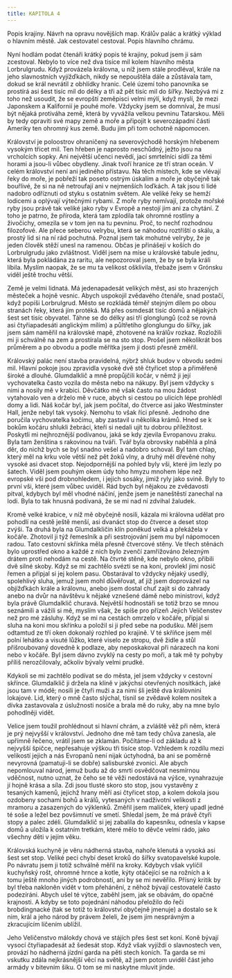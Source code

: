 ```yaml
---
title: KAPITOLA 4
---
```


Popis krajiny. Návrh na opravu novějších map. Králův palác a krátký výklad o hlavním městě. Jak cestovatel cestoval. Popis hlavního chrámu.

Nyní hodlám podat čtenáři krátký popis té krajiny, pokud jsem ji sám zcestoval. Nebylo to více než dva tisíce mil kolem hlavního města Lorbrulgrudu. Když provázela královna, u níž jsem stále prodléval, krále na jeho slavnostních vyjížďkách, nikdy se nepouštěla dále a zůstávala tam, dokud se král nevrátil z obhlídky hranic. Celé území toho panovníka se prostírá asi šest tisíc mil do délky a tři až pět tisíc mil do šířky. Nezbývá mi z toho než usoudit, že se evropští zeměpisci velmi mýlí, když myslí, že mezi Japonskem a Kalifornií je pouhé moře. Vždycky jsem se domníval, že musí být nějaká protiváha země, která by vyvážila velkou pevninu Tatarskou. Měli by tedy opraviti své mapy země a moře a připojit k severozápadní části Ameriky ten ohromný kus země. Budu jim při tom ochotně nápomocen.

Království je poloostrov ohraničený na severovýchodě horským hřebenem vysokým třicet mil. Ten hřeben je naprosto neschůdný, ježto jsou na vrcholcích sopky. Ani největší učenci nevědí, jací smrtelníci sídlí za těmi horami a jsou-li vůbec obydleny. Jinak tvoří hranice ze tří stran oceán. V celém království není ani jediného přístavu. Na těch místech, kde se vlévají řeky do moře, je pobřeží tak poseto ostrým úskalím a moře je obyčejně tak bouřlivé, že si na ně netroufají ani v nejmenších loďkách. A tak jsou ti lidé nadobro odříznuti od styku s ostatním světem. Ale veliké řeky se hemží lodicemi a oplývají výtečnými rybami. Z moře ryby nemívají, protože mořské ryby jsou právě tak veliké jako ryby v Evropě a nestojí jim ani za chytání. Z toho je patrno, že příroda, která tam zplodila tak ohromné rostliny a živočichy, omezila se v tom jen na tu pevninu. Proč, to nechť rozhodnou filozofové. Ale přece seberou velrybu, která se náhodou roztříští o skálu, a prostý lid si na ní rád pochutná. Poznal jsem tak mohutné velryby, že je jeden člověk stěží unesl na ramenou. Občas je přinášejí v koších do Lorbrulgrudu jako zvláštnost. Viděl jsem na míse u královské tabule jednu, která byla pokládána za raritu, ale nepozoroval jsem, že by se byla králi líbila. Myslím naopak, že se mu ta velikost ošklivila, třebaže jsem v Grónsku viděl ještě trochu větší.

Země je velmi lidnatá. Má jedenapadesát velikých měst, asi sto hrazených městeček a hojně vesnic. Abych uspokojil zvědavého čtenáře, snad postačí, když popíši Lorbrulgrud. Město se rozkládá téměř stejným dílem po obou stranách řeky, která jím protéká. Má přes osmdesát tisíc domů a nějakých šest set tisíc obyvatel. Táhne se do délky asi tří glonglungů (což se rovná asi čtyřiapadesáti anglickým mílím) a půltřetího glonglungu do šířky, jak jsem sám naměřil na královské mapě, zhotovené na králův rozkaz. Rozložili mi ji schválně na zem a prostírala se na sto stop. Prošel jsem několikrát bos průměrem a po obvodu a podle měřítka jsem ji dosti přesně změřil.

Královský palác není stavba pravidelná, nýbrž shluk budov v obvodu sedmi mil. Hlavní pokoje jsou zpravidla vysoké dvě stě čtyřicet stop a přiměřeně široké a dlouhé. Glumdalklič a mně propůjčili kočár, v němž ji její vychovatelka často vozila do města nebo na nákupy. Byl jsem vždycky s nimi a nosily mě v krabici. Děvčátko mě však často na mou žádost vytahovalo ven a drželo mě v ruce, abych si cestou po ulicích lépe prohlédl domy a lidi. Náš kočár byl, jak jsem počítal, do čtverce asi jako Westminster Hall, jenže nebyl tak vysoký. Nemohu to však říci přesně. Jednoho dne poručila vychovatelka kočímu, aby zastavil u několika krámů. Hned se k bokům kočáru shlukli žebráci, kteří si nedali ujít tu dobrou příležitost. Poskytli mi nejhroznější podívanou, jaká se kdy zjevila Evropanovu zraku. Byla tam ženština s rakovinou na tváři. Tvář byla obrovsky naběhlá a plná děr, do nichž bych se byl snadno vešel a nadobro schoval. Byl tam chlap, který měl na krku vole větší než pět žoků vlny, a druhý měl dřevěné nohy vysoké asi dvacet stop. Nejodpornější na pohled byly vši, které jim lezly po šatech. Viděl jsem pouhým okem údy toho hmyzu mnohem lépe než evropské vši pod drobnohledem, i jejich sosáky, jimiž ryly jako svině. Byly to první vši, které jsem vůbec uviděl. Rád bych byl nějakou ze zvědavosti pitval, kdybych byl měl vhodné náčiní, jenže jsem je naneštěstí zanechal na lodi. Byla to tak hnusná podívaná, že se mi nad ní zdvihal žaludek.

Kromě velké krabice, v níž mě obyčejně nosili, kázala mi královna udělat pro pohodlí na cestě ještě menší, asi dvanáct stop do čtverce a deset stop zvýši. Ta druhá byla na Glumdalkličin klín poněkud velká a překážela v kočáře. Zhotovil ji týž řemeslník a při sestrojování jsem mu byl nápomocen radou. Tato cestovní skřínka měla přesně čtvercové stěny. Ve třech stěnách bylo uprostřed okno a každé z nich bylo zvenčí zamřížováno železným drátem proti nehodám na cestě. Na čtvrté stěně, kde nebylo okno, přibili dvě silné skoby. Když se mi zachtělo svézti se na koni, provlekl jimi nosič řemen a připjal si jej kolem pasu. Obstarával to vždycky nějaký usedlý, spolehlivý sluha, jemuž jsem mohl důvěřovat, ať již jsem doprovázel na objížďkách krále a královnu, anebo jsem dostal chuť zajít si do zahrady anebo na dvůr na návštěvu k nějaké vznešené dámě nebo ministrovi, když byla právě Glumdalklič churavá. Největší hodnostáři se totiž brzo se mnou seznámili a vážili si mě, myslím však, že spíše pro přízeň Jejich Veličenstev než pro mé zásluhy. Když se mi na cestách omrzelo v kočáře, připjal si sluha na koni mou skřínku a položil si ji před sebe na podušku. Měl jsem odtamtud ze tří oken dokonalý rozhled po krajině. V té skříňce jsem měl polní lehátko a visuté lůžko, které viselo ze stropu, dvě židle a stůl přišroubovaný dovedně k podlaze, aby neposkakoval při nárazech na koni nebo v kočáře. Byl jsem dávno zvyklý na cesty po moři, a tak mě ty pohyby příliš nerozčilovaly, ačkoliv bývaly velmi prudké.

Kdykoli se mi zachtělo podívat se do města, jel jsem vždycky v cestovní skřínce. Glumdalklič ji držela na klíně v jakýchsi otevřených nosítkách, jaké jsou tam v módě; nosili je čtyři muži a za nimi šli ještě dva královnini lokajové. Lid, který o mně často slýchal, tísnil se zvědavě kolem nosítek a dívka zastavovala z úslužnosti nosiče a brala mě do ruky, aby na mne bylo pohodlněji vidět.

Velice jsem toužil prohlédnout si hlavní chrám, a zvláště věž při něm, která je prý nejvyšší v království. Jednoho dne mě tam tedy chůva zanesla, ale upřímně řečeno, vrátil jsem se zklamán. Počítáme-li od základu až k nejvyšší špičce, nepřesahuje výškou tři tisíce stop. Vzhledem k rozdílu mezi velikostí jejich a nás Evropanů není nijak úctyhodná, ba ani se poměrně nevyrovná (pamatuji-li se dobře) salisburské zvonici. Ale abych nepomlouval národ, jemuž budu až do smrti osvědčovat nesmírnou vděčnost, nutno uznat, že čeho se té věži nedostává na výšce, vynahrazuje jí hojně krása a síla. Zdi jsou tlusté skoro sto stop, jsou vystavěny z tesaných kamenů, jejichž hrany měří asi čtyřicet stop, a kolem dokola jsou ozdobeny sochami bohů a králů, vytesaných v nadživotní velikosti z mramoru a zasazených do výklenků. Změřil jsem malíček, který upadl jedné té soše a ležel bez povšimnutí ve smetí. Shledal jsem, že má právě čtyři stopy a palec zdéli. Glumdalklič si jej zabalila do kapesníku, odnesla v kapse domů a uložila k ostatním tretkám, které mělo to děvče velmi rádo, jako všechny děti v jejím věku.

Královská kuchyně je věru nádherná stavba, nahoře klenutá a vysoká asi šest set stop. Veliké peci chybí deset kroků do šířky svatopavelské kupole. Po návratu jsem ji totiž schválně měřil na kroky. Kdybych však vylíčil kuchyňský rošt, ohromné hrnce a kotle, kýty otáčející se na rožních a k tomu ještě mnoho jiných podrobností, ani by se mi nevěřilo. Přísný kritik by byl třeba nakloněn vidět v tom přehánění, z něhož bývají cestovatelé často podezíráni. Abych ušel té výtce, zaběhl jsem, jak se obávám, do opačné krajnosti. A kdyby se toto pojednání náhodou přeložilo do řeči brobdingnacké (tak se totiž to království obyčejně jmenuje) a dostalo se k nim, král a jeho národ by právem želeli, že jsem jim nesprávným a zkracujícím líčením ublížil.

Jeho Veličenstvo málokdy chová ve stájích přes šest set koní. Koně bývají vysocí čtyřiapadesát až šedesát stop. Když však vyjíždí o slavnostech ven, provází ho nádherná jízdní garda na pěti stech koních. Ta garda se mi vskutku zdála nejkrásnější věcí na světě, až jsem potom uviděl část jeho armády v bitevním šiku. O tom se mi naskytne mluvit jinde.

